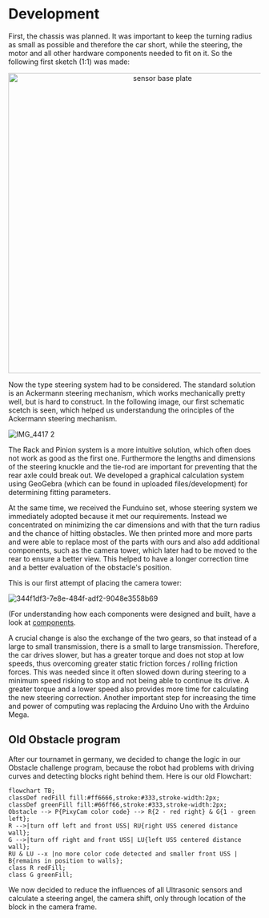 # Development

First, the chassis was planned. It was important to keep the turning radius as small as possible and therefore the car short, while the steering, the motor and all other hardware components needed to fit on it. So the following first sketch (1:1) was made:


<p align="center">
  <img src="https://github.com/SchroedingersBit/PfortGT-WRO/assets/109133963/cb79191b-18a5-4ba2-bb8b-e11140a80d6f" alt="sensor base plate" width="600" />
</p>


Now the type steering system had to be considered. The standard solution is an Ackermann steering mechanism, which works mechanically pretty well, but is hard to construct. In the following image, our first schematic scetch is seen, which helped us understandung the orinciples of the Ackermann steering mechanism.

![IMG_4417 2](https://github.com/SchroedingersBit/PfortGTPanama/assets/109133963/4c843613-0503-4ce6-8eee-730dce2d11db)

The Rack and Pinion system is a more intuitive solution, which often does not work as good as the first one. Furthermore the lengths and dimensions of the steering knuckle and the tie-rod are important for preventing that the rear axle could break out. We developed a graphical calculation system using GeoGebra (which can be found in uploaded files/development) for determining fitting parameters. 

At the same time, we received the Funduino set, whose steering system we immediately adopted because it met our requirements. Instead we concentrated on minimizing the car dimensions and with that the turn radius and the chance of hitting obstacles.
We then printed more and more parts and were able to replace most of the parts with ours and also add additional components, such as the camera tower, which later had to be moved to the rear to ensure a better view. This helped to have a longer correction time and a better evaluation of the obstacle's position. 

This is our first attempt of placing the camera tower:


![344f1df3-7e8e-484f-adf2-9048e3558b69](https://github.com/SchroedingersBit/PfortGTPanama/assets/109133963/41e67681-4d87-406a-a938-9dbbe58d593d)



(For understanding how each components were designed and built, have a look at [components](https://github.com/SchroedingersBit/PfortGTPanama/tree/main/vehicle/components).

A crucial change is also the exchange of the two gears, so that instead of a large to small transmission, there is a small to large transmission. Therefore, the car drives slower, but has a greater torque and does not stop at low speeds, thus overcoming greater static friction forces / rolling friction forces. This was needed since it often slowed down during steering to a minimum speed risking to stop and not being able to continue its drive. A greater torque and a lower speed also provides more time for calculating the new steering correction.
Another important step for increasing the time and power of computing was replacing the Arduino Uno with the Arduino Mega.


## Old Obstacle program 
After our tournamet in germany, we decided to change the logic in our Obstacle challenge program, because the robot had problems with driving curves and detecting blocks right behind them. Here is our old Flowchart:
```mermaid
flowchart TB;
classDef redFill fill:#ff6666,stroke:#333,stroke-width:2px;
classDef greenFill fill:#66ff66,stroke:#333,stroke-width:2px;
Obstacle --> P{PixyCam color code} --> R{2 - red right} & G{1 - green left};
R -->|turn off left and front USS| RU{right USS cenered distance wall};
G -->|turn off right and front USS| LU{left USS centered distance wall};
RU & LU --x |no more color code detected and smaller front USS | B{remains in position to walls};
class R redFill;
class G greenFill;
```
We now decided to reduce the influences of all Ultrasonic sensors and calculate a steering angel, the camera shift, only through location of the block in the camera frame.
 
